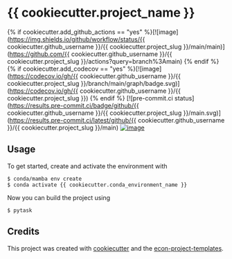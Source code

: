 # {{ cookiecutter.project_name }}

{% if cookiecutter.add_github_actions == "yes" %}[![image](https://img.shields.io/github/workflow/status/{{ cookiecutter.github_username }}/{{ cookiecutter.project_slug }}/main/main)](https://github.com/{{ cookiecutter.github_username }}/{{ cookiecutter.project_slug }}/actions?query=branch%3Amain)
{% endif %}
{% if cookiecutter.add_codecov == "yes" %}[![image](https://codecov.io/gh/{{ cookiecutter.github_username }}/{{ cookiecutter.project_slug }}/branch/main/graph/badge.svg)](https://codecov.io/gh/{{ cookiecutter.github_username }}/{{ cookiecutter.project_slug }})
{% endif %}
[![pre-commit.ci status](https://results.pre-commit.ci/badge/github/{{ cookiecutter.github_username }}/{{ cookiecutter.project_slug }}/main.svg)](https://results.pre-commit.ci/latest/github/{{ cookiecutter.github_username }}/{{ cookiecutter.project_slug }}/main)
[![image](https://img.shields.io/badge/code%20style-black-000000.svg)](https://github.com/ambv/black)

## Usage

To get started, create and activate the environment with

```console
$ conda/mamba env create
$ conda activate {{ cookiecutter.conda_environment_name }}
```

Now you can build the project using

```console
$ pytask
```

## Credits

This project was created with [cookiecutter](https://github.com/audreyr/cookiecutter)
and the
[econ-project-templates](https://github.com/OpenSourceEconomics/econ-project-templates).
